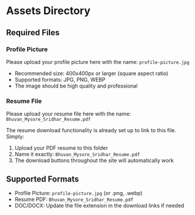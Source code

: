 # Assets Directory

## Required Files

### Profile Picture
Please upload your profile picture here with the name: `profile-picture.jpg`
- Recommended size: 400x400px or larger (square aspect ratio)
- Supported formats: JPG, PNG, WEBP
- The image should be high quality and professional

### Resume File
Please upload your resume file here with the name: `Bhuvan_Mysore_Sridhar_Resume.pdf`

The resume download functionality is already set up to link to this file. Simply:
1. Upload your PDF resume to this folder
2. Name it exactly: `Bhuvan_Mysore_Sridhar_Resume.pdf`
3. The download buttons throughout the site will automatically work

## Supported Formats
- Profile Picture: `profile-picture.jpg` (or .png, .webp)
- Resume PDF: `Bhuvan_Mysore_Sridhar_Resume.pdf`
- DOC/DOCX: Update the file extension in the download links if needed